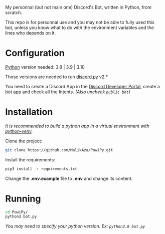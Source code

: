 My personnal (but not main one) Discord's Bot, written in Python, from scratch.

This repo is for personnal use and you may not be able to fully used this bot, unless you know what to do with the environment variables and the lines who depends on it.

# Configuration

[Python](https://www.python.org/) version needed: 3.8 | 3.9 | 3.10

Those versions are needed to run [discord.py](https://github.com/Rapptz/discord.py) v2.\*

You need to create a Discord App in the [Discord Developer Portal](https://discord.com/developers/), create a bot app and check all the Intents. _(Also uncheck `public bot`)_

# Installation

_It is recommended to build a python app in a virtual environment with [python-venv](https://docs.python.org/fr/3/library/venv.html)._

Clone the project:

```bash
git clone https://github.com/MalikAza/PowiPy.git
```

Install the requirements:

```bash
pip3 install -r requirements.txt
```

Change the **.env.example** file to **.env** and change its content.

# Running

```bash
cd PowiPy/
python3 bot.py
```

_You may need to specify your python version. Ex: `python3.8 bot.py`_
